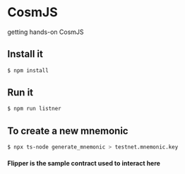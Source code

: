 # CosmJS 

getting hands-on CosmJS

## Install it

```sh
$ npm install
```

## Run it

```sh
$ npm run listner
```

## To create a new mnemonic

```sh
$ npx ts-node generate_mnemonic > testnet.mnemonic.key
```

#### Flipper is the sample contract used to interact here 
